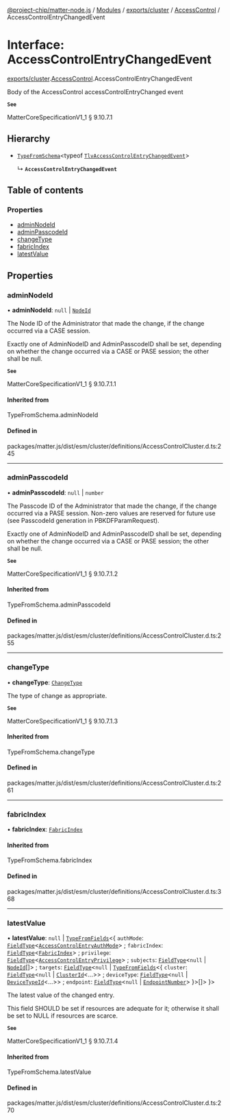 [@project-chip/matter-node.js](../README.md) / [Modules](../modules.md) / [exports/cluster](../modules/exports_cluster.md) / [AccessControl](../modules/exports_cluster.AccessControl.md) / AccessControlEntryChangedEvent

# Interface: AccessControlEntryChangedEvent

[exports/cluster](../modules/exports_cluster.md).[AccessControl](../modules/exports_cluster.AccessControl.md).AccessControlEntryChangedEvent

Body of the AccessControl accessControlEntryChanged event

**`See`**

MatterCoreSpecificationV1_1 § 9.10.7.1

## Hierarchy

- [`TypeFromSchema`](../modules/exports_tlv.md#typefromschema)\<typeof [`TlvAccessControlEntryChangedEvent`](../modules/exports_cluster.AccessControl.md#tlvaccesscontrolentrychangedevent)\>

  ↳ **`AccessControlEntryChangedEvent`**

## Table of contents

### Properties

- [adminNodeId](exports_cluster.AccessControl.AccessControlEntryChangedEvent.md#adminnodeid)
- [adminPasscodeId](exports_cluster.AccessControl.AccessControlEntryChangedEvent.md#adminpasscodeid)
- [changeType](exports_cluster.AccessControl.AccessControlEntryChangedEvent.md#changetype)
- [fabricIndex](exports_cluster.AccessControl.AccessControlEntryChangedEvent.md#fabricindex)
- [latestValue](exports_cluster.AccessControl.AccessControlEntryChangedEvent.md#latestvalue)

## Properties

### adminNodeId

• **adminNodeId**: ``null`` \| [`NodeId`](../modules/exports_datatype.md#nodeid)

The Node ID of the Administrator that made the change, if the change occurred via a CASE session.

Exactly one of AdminNodeID and AdminPasscodeID shall be set, depending on whether the change occurred via a
CASE or PASE session; the other shall be null.

**`See`**

MatterCoreSpecificationV1_1 § 9.10.7.1.1

#### Inherited from

TypeFromSchema.adminNodeId

#### Defined in

packages/matter.js/dist/esm/cluster/definitions/AccessControlCluster.d.ts:245

___

### adminPasscodeId

• **adminPasscodeId**: ``null`` \| `number`

The Passcode ID of the Administrator that made the change, if the change occurred via a PASE session.
Non-zero values are reserved for future use (see PasscodeId generation in PBKDFParamRequest).

Exactly one of AdminNodeID and AdminPasscodeID shall be set, depending on whether the change occurred via a
CASE or PASE session; the other shall be null.

**`See`**

MatterCoreSpecificationV1_1 § 9.10.7.1.2

#### Inherited from

TypeFromSchema.adminPasscodeId

#### Defined in

packages/matter.js/dist/esm/cluster/definitions/AccessControlCluster.d.ts:255

___

### changeType

• **changeType**: [`ChangeType`](../enums/exports_cluster.AccessControl.ChangeType.md)

The type of change as appropriate.

**`See`**

MatterCoreSpecificationV1_1 § 9.10.7.1.3

#### Inherited from

TypeFromSchema.changeType

#### Defined in

packages/matter.js/dist/esm/cluster/definitions/AccessControlCluster.d.ts:261

___

### fabricIndex

• **fabricIndex**: [`FabricIndex`](../modules/exports_datatype.md#fabricindex)

#### Inherited from

TypeFromSchema.fabricIndex

#### Defined in

packages/matter.js/dist/esm/cluster/definitions/AccessControlCluster.d.ts:368

___

### latestValue

• **latestValue**: ``null`` \| [`TypeFromFields`](../modules/exports_tlv.md#typefromfields)\<\{ `authMode`: [`FieldType`](exports_tlv.FieldType.md)\<[`AccessControlEntryAuthMode`](../enums/exports_cluster.AccessControl.AccessControlEntryAuthMode.md)\> ; `fabricIndex`: [`FieldType`](exports_tlv.FieldType.md)\<[`FabricIndex`](../modules/exports_datatype.md#fabricindex)\> ; `privilege`: [`FieldType`](exports_tlv.FieldType.md)\<[`AccessControlEntryPrivilege`](../enums/exports_cluster.AccessControl.AccessControlEntryPrivilege.md)\> ; `subjects`: [`FieldType`](exports_tlv.FieldType.md)\<``null`` \| [`NodeId`](../modules/exports_datatype.md#nodeid)[]\> ; `targets`: [`FieldType`](exports_tlv.FieldType.md)\<``null`` \| [`TypeFromFields`](../modules/exports_tlv.md#typefromfields)\<\{ `cluster`: [`FieldType`](exports_tlv.FieldType.md)\<``null`` \| [`ClusterId`](../modules/exports_datatype.md#clusterid)\<...\>\> ; `deviceType`: [`FieldType`](exports_tlv.FieldType.md)\<``null`` \| [`DeviceTypeId`](../modules/exports_datatype.md#devicetypeid)\<...\>\> ; `endpoint`: [`FieldType`](exports_tlv.FieldType.md)\<``null`` \| [`EndpointNumber`](../modules/exports_datatype.md#endpointnumber)\>  }\>[]\>  }\>

The latest value of the changed entry.

This field SHOULD be set if resources are adequate for it; otherwise it shall be set to NULL if resources
are scarce.

**`See`**

MatterCoreSpecificationV1_1 § 9.10.7.1.4

#### Inherited from

TypeFromSchema.latestValue

#### Defined in

packages/matter.js/dist/esm/cluster/definitions/AccessControlCluster.d.ts:270
